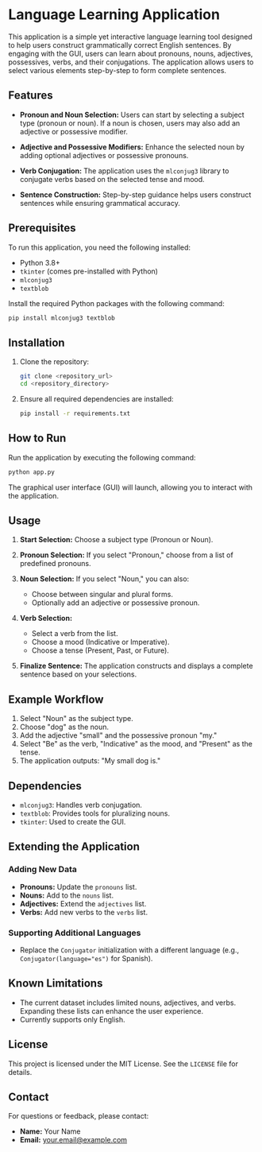 # Language Learning Application

This application is a simple yet interactive language learning tool designed to help users construct grammatically correct English sentences. By engaging with the GUI, users can learn about pronouns, nouns, adjectives, possessives, verbs, and their conjugations. The application allows users to select various elements step-by-step to form complete sentences.

## Features

- **Pronoun and Noun Selection:**
  Users can start by selecting a subject type (pronoun or noun). If a noun is chosen, users may also add an adjective or possessive modifier.

- **Adjective and Possessive Modifiers:**
  Enhance the selected noun by adding optional adjectives or possessive pronouns.

- **Verb Conjugation:**
  The application uses the `mlconjug3` library to conjugate verbs based on the selected tense and mood.

- **Sentence Construction:**
  Step-by-step guidance helps users construct sentences while ensuring grammatical accuracy.

## Prerequisites

To run this application, you need the following installed:

- Python 3.8+
- `tkinter` (comes pre-installed with Python)
- `mlconjug3`
- `textblob`

Install the required Python packages with the following command:

```bash
pip install mlconjug3 textblob
```

## Installation

1. Clone the repository:

   ```bash
   git clone <repository_url>
   cd <repository_directory>
   ```

2. Ensure all required dependencies are installed:

   ```bash
   pip install -r requirements.txt
   ```

## How to Run

Run the application by executing the following command:

```bash
python app.py
```

The graphical user interface (GUI) will launch, allowing you to interact with the application.

## Usage

1. **Start Selection:**
   Choose a subject type (Pronoun or Noun).

2. **Pronoun Selection:**
   If you select "Pronoun," choose from a list of predefined pronouns.

3. **Noun Selection:**
   If you select "Noun," you can also:
   - Choose between singular and plural forms.
   - Optionally add an adjective or possessive pronoun.

4. **Verb Selection:**
   - Select a verb from the list.
   - Choose a mood (Indicative or Imperative).
   - Choose a tense (Present, Past, or Future).

5. **Finalize Sentence:**
   The application constructs and displays a complete sentence based on your selections.

## Example Workflow

1. Select "Noun" as the subject type.
2. Choose "dog" as the noun.
3. Add the adjective "small" and the possessive pronoun "my."
4. Select "Be" as the verb, "Indicative" as the mood, and "Present" as the tense.
5. The application outputs: "My small dog is."

## Dependencies

- `mlconjug3`: Handles verb conjugation.
- `textblob`: Provides tools for pluralizing nouns.
- `tkinter`: Used to create the GUI.

## Extending the Application

### Adding New Data

- **Pronouns:** Update the `pronouns` list.
- **Nouns:** Add to the `nouns` list.
- **Adjectives:** Extend the `adjectives` list.
- **Verbs:** Add new verbs to the `verbs` list.

### Supporting Additional Languages

- Replace the `Conjugator` initialization with a different language (e.g., `Conjugator(language="es")` for Spanish).

## Known Limitations

- The current dataset includes limited nouns, adjectives, and verbs. Expanding these lists can enhance the user experience.
- Currently supports only English.

## License

This project is licensed under the MIT License. See the `LICENSE` file for details.

## Contact

For questions or feedback, please contact:

- **Name:** Your Name
- **Email:** your.email@example.com

